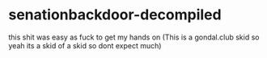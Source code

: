 # senationbackdoor-decompiled
this shit was easy as fuck to get my hands on
(This is a gondal.club skid so yeah its a skid of a skid so dont expect much)


